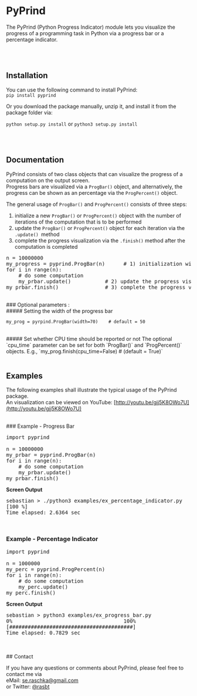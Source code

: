 # PyPrind
The PyPrind (Python Progress Indicator) module lets you visualize the progress of a programming task in Python via a progress bar or a percentage indicator.


<br>
<br>


## Installation
You can use the following command to install PyPrind:  
`pip install pyprind`

Or you download the package manually, unzip it, and install it from the package folder via:

`python setup.py install`
or
`python3 setup.py install`

<br>
<br>

## Documentation

PyPrind consists of two class objects that can visualize the progress of a computation on the output screen.  
Progress bars are visualized via  a `ProgBar()` object, and alternatively, the progress can be shown as an percentage via the `ProgPercent()` object.  

The general usage of `ProgBar()` and `ProgPercent()` consists of three steps:

1) initialize a new `ProgBar()` or `ProgPercent()` object with the number of iterations of the computation that is to be performed  
2) update the `ProgBar()` or `ProgPercent()`  object for each iteration via the `.update() `method  
3) complete the progress visualization via the `.finish()` method after the computation is completed  

<pre>
n = 10000000
my_progress = pyprind.ProgBar(n)      # 1) initialization with number of iterations
for i in range(n):	
    # do some computation
    my_prbar.update()           # 2) update the progress visualization
my_prbar.finish()               # 3) complete the progress visualization
</pre>

<br>
### Optional parameters :
<br>
##### Setting the width of the progress bar

`my_prog = pyrpind.ProgBar(width=70)	# default = 50`

<br>
##### Set whether CPU time should be reported or not 
The optional `cpu_time` parameter can be set for both `ProgBar()` and `ProgPercent()` objects.  
E.g.,   
`my_prog.finish(cpu_time=False) # (default = True)`

<br>
<br>

## Examples

The following examples shall illustrate the typical usage of the PyPrind package.  
An visualization can be viewed on YouTube: [http://youtu.be/gjj5K8OWo7U](http://youtu.be/gjj5K8OWo7U)

<br>
### Example - Progress Bar

<pre>import pyprind

n = 10000000
my_prbar = pyprind.ProgBar(n)
for i in range(n):
    # do some computation
    my_prbar.update()
my_prbar.finish() </pre>

**Screen Output**  

<pre>sebastian > ./python3 examples/ex_percentage_indicator.py 
[100 %]
Time elapsed: 2.6364 sec
</pre>

<br>

### Example - Percentage Indicator  
<pre>import pyprind

n = 1000000
my_perc = pyprind.ProgPercent(n)
for i in range(n):
    # do some computation
    my_perc.update()
my_perc.finish() </pre>

**Screen Output**  

<pre>sebastian > python3 examples/ex_progress_bar.py 
0%                                    100%
[########################################]
Time elapsed: 0.7829 sec
</pre>
 
<br>
<br>
## Contact

If you have any questions or comments about PyPrind, please feel free to contact me via  
eMail: [se.raschka@gmail.com](mailto:se.raschka@gmail.com)  
or Twitter: [@rasbt](https://twitter.com/rasbt)
